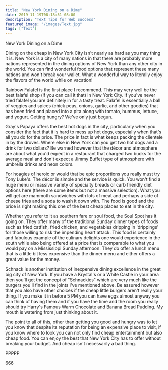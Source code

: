 ```yaml
---
title: "New York Dining on a Dime"
date: 2019-11-19T08:18:51-08:00
description: "Text Tips for Web Success"
featured_image: "/images/Text.jpg"
tags: ["Text"]
---
```


New York Dining on a Dime

Dining on the cheap in New York City isn't nearly as hard as you may thing it is. New York is a city of many nations in that there are probably more nations represented in the dining options of New York than any other city in the world. You can find wonderful food options that represent these many nations and won't break your wallet. What a wonderful way to literally enjoy the flavors of the world while on vacation!

Rainbow Falafel is the first place I recommend. This may very well be the best falafel shop (if you can call it that) in New York City. If you've never tried falafel you are definitely in for a tasty treat. Falafel is essentially a ball of veggies and spices (chick peas, onions, garlic, and other goodies) that has been fried and placed into a pita along with tomato, hummus, lettuce, and yogurt. Getting hungry? We've only just begun.

Gray's Papaya offers the best hot dogs in the city, particularly when you consider the fact that it is hard to mess up hot dogs, especially when that's all you do for the price. The price in fact is what keeps packing the clientele in by the droves. Where else in New York can you get two hot dogs and a drink for two dollars? Be warned however that the décor and atmosphere are about what you'd expect in a restaurant that charged two bucks for the average meal and don't expect a Jimmy Buffet type of atmosphere with umbrella drinks and neon colors.

For hoagies of heroic or would that be epic proportions you really must try Tony Luke's. The décor is simple and the service is quick. You won't find a huge menu or massive variety of specialty breads or carb friendly diet options here (there are some items but not a massive selection). What you will get are mammoth sandwiches with lots of meat and perhaps a side of cheese fries and a soda to wash it down with. The food is good and the price is right making this one of the best cheap places to eat in the city.

Whether you refer to it as southern fare or soul food, the Soul Spot has it going on. They offer many of the traditional Sunday dinner types of foods such as fried catfish, fried chicken, and vegetables dripping in 'drippings' for those willing to risk the impending heart attack. This food is certainly and fabulous example of the culinary delights one would experience in the south while also being offered at a price that is comparable to what you would pay on a Mississippi Sunday afternoon. They do offer a lunch menu that is a little bit less expensive than the dinner menu and either offers a great value for the money.

Schnack is another institution of inexpensive dining excellence in the great big city of New York. If you have a Krystal's or a White Castle in your area then you'll get the concept of "Schnackies" which are very much like the burgers you'll find in the joints I've mentioned above. Be assured however that you also have other choices if the cheap little burgers aren't really your thing. If you make it in before 5 PM you can have eggs almost anyway you can think of having them and if you have the time and the room you really should try Harry's Famous Warm Chocolate and Banana Bread Pudding. My mouth is watering from just thinking about it.

The point to all of this, other than getting you good and hungry was to let you know that despite its reputation for being an expensive place to visit, if you know where to look you can not only find cheap entertainment but also cheap food. You can enjoy the best that New York City has to offer without breaking your budget. And cheap isn't necessarily a bad thing.

PPPPP

666

